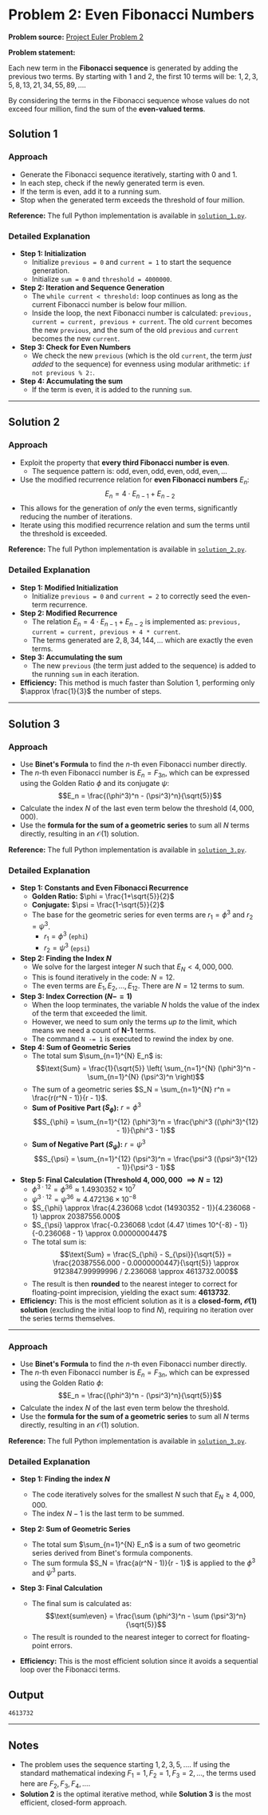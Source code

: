 # Problem 2: Even Fibonacci Numbers

**Problem source:** [Project Euler Problem 2](https://projecteuler.net/problem=2)

**Problem statement:**

Each new term in the **Fibonacci sequence** is generated by adding the previous two terms. By starting with $1$ and $2$, the first $10$ terms will be: $1, 2, 3, 5, 8, 13, 21, 34, 55, 89, \dots$.

By considering the terms in the Fibonacci sequence whose values do not exceed four million, find the sum of the **even-valued terms**.

## Solution 1

### Approach

  - Generate the Fibonacci sequence iteratively, starting with $0$ and $1$.
  - In each step, check if the newly generated term is even.
  - If the term is even, add it to a running sum.
  - Stop when the generated term exceeds the threshold of four million.

**Reference:** The full Python implementation is available in [`solution_1.py`](solution_1.py).

### Detailed Explanation

  - **Step 1: Initialization**
      - Initialize `previous = 0` and `current = 1` to start the sequence generation.
      - Initialize `sum = 0` and `threshold = 4000000`.
  - **Step 2: Iteration and Sequence Generation**
      - The `while current < threshold:` loop continues as long as the current Fibonacci number is below four million.
      - Inside the loop, the next Fibonacci number is calculated: `previous, current = current, previous + current`. The old `current` becomes the new `previous`, and the sum of the old `previous` and `current` becomes the new `current`.
  - **Step 3: Check for Even Numbers**
      - We check the new `previous` (which is the old `current`, the term *just added* to the sequence) for evenness using modular arithmetic: `if not previous % 2:`.
  - **Step 4: Accumulating the sum**
      - If the term is even, it is added to the running `sum`.

-----

## Solution 2

### Approach

  - Exploit the property that **every third Fibonacci number is even**.
      - The sequence pattern is: $\text{odd}, \text{even}, \text{odd}, \text{even}, \text{odd}, \text{even}, \dots$
  - Use the modified recurrence relation for **even Fibonacci numbers** $E_n$:
    $$E_{n} = 4 \cdot E_{n-1} + E_{n-2}$$
  - This allows for the generation of *only* the even terms, significantly reducing the number of iterations.
  - Iterate using this modified recurrence relation and sum the terms until the threshold is exceeded.

**Reference:** The full Python implementation is available in [`solution_2.py`](solution_2.py).

### Detailed Explanation

  - **Step 1: Modified Initialization**
      - Initialize `previous = 0` and `current = 2` to correctly seed the even-term recurrence.
  - **Step 2: Modified Recurrence**
      - The relation $E_{n} = 4 \cdot E_{n-1} + E_{n-2}$ is implemented as: `previous, current = current, previous + 4 * current`.
      - The terms generated are $2, 8, 34, 144, \dots$ which are exactly the even terms.
  - **Step 3: Accumulating the sum**
      - The new `previous` (the term just added to the sequence) is added to the running `sum` in each iteration.
  - **Efficiency:** This method is much faster than Solution 1, performing only $\approx \frac{1}{3}$ the number of steps.

-----
## Solution 3

### Approach

  - Use **Binet's Formula** to find the $n$-th even Fibonacci number directly.
  - The $n$-th even Fibonacci number is $E_n = F_{3n}$, which can be expressed using the Golden Ratio $\phi$ and its conjugate $\psi$:
    $$E_n = \frac{(\phi^3)^n - (\psi^3)^n}{\sqrt{5}}$$
  - Calculate the index $N$ of the last even term below the threshold ($4,000,000$).
  - Use the **formula for the sum of a geometric series** to sum all $N$ terms directly, resulting in an $\mathcal{O}(1)$ solution.

**Reference:** The full Python implementation is available in [`solution_3.py`](https://www.google.com/search?q=solution_3.py).

### Detailed Explanation

  - **Step 1: Constants and Even Fibonacci Recurrence**
      - **Golden Ratio:** $\phi = \frac{1+\sqrt{5}}{2}$
      - **Conjugate:** $\psi = \frac{1-\sqrt{5}}{2}$ 
      - The base for the geometric series for even terms are $r_1 = \phi^3$ and $r_2 = \psi^3$.
          - $r_1 = \phi^3$  (`ephi`)
          - $r_2 = \psi^3$  (`epsi`)
  - **Step 2: Finding the Index $N$**
    - We solve for the largest integer $N$ such that $E_N < 4,000,000$.
    - This is found iteratively in the code: $N=12$.
    - The even terms are $E_1, E_2, \dots, E_{12}$. There are $N=12$ terms to sum.
  - **Step 3: Index Correction ($N -= 1$)**
    - When the loop terminates, the variable $N$ holds the value of the index of the term that exceeded the limit.
    - However, we need to sum only the terms *up to* the limit, which means we need a count of **N-1** terms.
    - The command `N -= 1` is executed to rewind the index by one. 
  - **Step 4: Sum of Geometric Series**
      - The total sum $\sum_{n=1}^{N} E_n$ is:
        $$\text{Sum} = \frac{1}{\sqrt{5}} \left( \sum_{n=1}^{N} (\phi^3)^n - \sum_{n=1}^{N} (\psi^3)^n \right)$$
      - The sum of a geometric series $S_N = \sum_{n=1}^{N} r^n = \frac{r(r^N - 1)}{r - 1}$.
      - **Sum of Positive Part ($S_{\phi}$):** $r = \phi^3$
        $$S_{\phi} = \sum_{n=1}^{12} (\phi^3)^n = \frac{\phi^3 ((\phi^3)^{12} - 1)}{\phi^3 - 1}$$
      - **Sum of Negative Part ($S_{\psi}$):** $r = \psi^3$
        $$S_{\psi} = \sum_{n=1}^{12} (\psi^3)^n = \frac{\psi^3 ((\psi^3)^{12} - 1)}{\psi^3 - 1}$$
  - **Step 5: Final Calculation (Threshold $4,000,000$ $\implies N=12$)**
      - $\phi^{3 \cdot 12} = \phi^{36} \approx 1.4930352 \times 10^7$
      - $\psi^{3 \cdot 12} = \psi^{36} \approx 4.472136 \times 10^{-8}$
      - $S_{\phi} \approx \frac{4.236068 \cdot (14930352 - 1)}{4.236068 - 1} \approx 20387556.000$
      - $S_{\psi} \approx \frac{-0.236068 \cdot (4.47 \times 10^{-8} - 1)}{-0.236068 - 1} \approx 0.0000000447$
      - The total sum is:
        $$\text{Sum} = \frac{S_{\phi} - S_{\psi}}{\sqrt{5}} = \frac{20387556.000 - 0.0000000447}{\sqrt{5}} \approx 9123847.99999996 / 2.236068 \approx 4613732.000$$
      - The result is then **rounded** to the nearest integer to correct for floating-point imprecision, yielding the exact sum: **$4613732$**.
  - **Efficiency:** This is the most efficient solution as it is a **closed-form, $\mathcal{O}(1)$ solution** (excluding the initial loop to find $N$), requiring no iteration over the series terms themselves.

-----


### Approach

- Use **Binet's Formula** to find the $n$-th even Fibonacci number directly.  
- The $n$-th even Fibonacci number is $E_n = F_{3n}$, which can be expressed using the Golden Ratio $\phi$:  
  $$E_n = \frac{(\phi^3)^n - (\psi^3)^n}{\sqrt{5}}$$  
- Calculate the index $N$ of the last even term below the threshold.  
- Use the **formula for the sum of a geometric series** to sum all $N$ terms directly, resulting in an $\mathcal{O}(1)$ solution.  

**Reference:** The full Python implementation is available in [`solution_3.py`](solution_3.py).

### Detailed Explanation

- **Step 1: Finding the index $N$**  
  - The code iteratively solves for the smallest $N$ such that $E_N \ge 4,000,000$.  
  - The index $N - 1$ is the last term to be summed.  

- **Step 2: Sum of Geometric Series**  
  - The total sum $\sum_{n=1}^{N} E_n$ is a sum of two geometric series derived from Binet's formula components.  
  - The sum formula $S_N = \frac{a(r^N - 1)}{r - 1}$ is applied to the $\phi^3$ and $\psi^3$ parts.  

- **Step 3: Final Calculation**  
  - The final sum is calculated as:  
    $$\text{sum\even} = \frac{\sum (\phi^3)^n - \sum (\psi^3)^n}{\sqrt{5}}$$  
  - The result is rounded to the nearest integer to correct for floating-point errors.  

- **Efficiency:** This is the most efficient solution since it avoids a sequential loop over the Fibonacci terms.




## Output

```
4613732
```

-----

## Notes

  - The problem uses the sequence starting $1, 2, 3, 5, \dots$. If using the standard mathematical indexing $F_1=1, F_2=1, F_3=2, \dots$, the terms used here are $F_2, F_3, F_4, \dots$.
  - **Solution 2** is the optimal iterative method, while **Solution 3** is the most efficient, closed-form approach.
